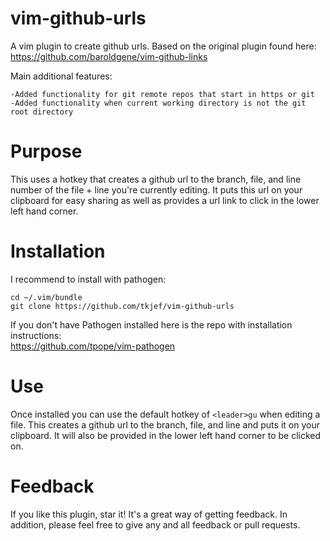 vim-github-urls
================

A vim plugin to create github urls.
Based on the original plugin found here: https://github.com/baroldgene/vim-github-links

Main additional features:
```
-Added functionality for git remote repos that start in https or git
-Added functionality when current working directory is not the git root directory
```

Purpose
================

This uses a hotkey that creates a github url to the branch, file, and line number of the file + line you're currently editing. It puts this url on your clipboard for easy sharing as well as provides a url link to click in the lower left hand corner.

Installation
================
I recommend to install with pathogen:
```
cd ~/.vim/bundle
git clone https://github.com/tkjef/vim-github-urls
```

If you don't have Pathogen installed here is the repo with installation instructions:  
https://github.com/tpope/vim-pathogen

Use
================
Once installed you can use the default hotkey of `<leader>gu` when editing a file.  This creates a github url to the branch, file, and line and puts it on your clipboard. It will also be provided in the lower left hand corner to be clicked on.

Feedback
================
If you like this plugin, star it! It's a great way of getting feedback.
In addition, please feel free to give any and all feedback or pull requests.
